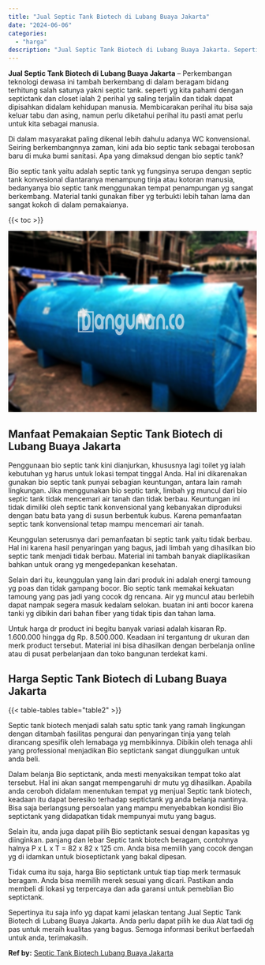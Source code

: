 ```yaml
---
title: "Jual Septic Tank Biotech di Lubang Buaya Jakarta"
date: "2024-06-06"
categories: 
  - "harga"
description: "Jual Septic Tank Biotech di Lubang Buaya Jakarta. Sepertinya itu saja info yg dapat kami jelaskan tentang Jual Septic Tank Biotech di Lubang Buaya Jakarta. A..."
---
```


**Jual Septic Tank Biotech di Lubang Buaya Jakarta** – Perkembangan teknologi dewasa ini tambah berkembang di dalam beragam bidang terhitung salah satunya yakni septic tank. seperti yg kita pahami dengan septictank dan closet ialah 2 perihal yg saling terjalin dan tidak dapat dipisahkan didalam kehidupan manusia. Membicarakan perihal itu bisa saja keluar tabu dan asing, namun perlu diketahui perihal itu pasti amat perlu untuk kita sebagai manusia.

Di dalam masyarakat paling dikenal lebih dahulu adanya WC konvensional. Seiring berkembangnnya zaman, kini ada bio septic tank sebagai terobosan baru di muka bumi sanitasi. Apa yang dimaksud dengan bio septic tank?

Bio septic tank yaitu adalah septic tank yg fungsinya serupa dengan septic tank konvesional diantaranya menampung tinja atau kotoran manusia, bedanyanya bio septic tank menggunakan tempat penampungan yg sangat berkembang. Material tanki gunakan fiber yg terbukti lebih tahan lama dan sangat kokoh di dalam pemakaianya.

{{< toc >}}

![Jual Septic Tank Biotech di Lubang Buaya Jakarta](/images/jual-bio-septictank-31.png)

## Manfaat Pemakaian Septic Tank Biotech di Lubang Buaya Jakarta

Penggunaan bio septic tank kini dianjurkan, khususnya lagi toilet yg ialah kebutuhan yg harus untuk lokasi tempat tinggal Anda. Hal ini dikarenakan gunakan bio septic tank punyai sebagian keuntungan, antara lain ramah lingkungan. Jika menggunakan bio septic tank, limbah yg muncul dari bio septic tank tidak mencemari air tanah dan tidak berbau. Keuntungan ini tidak dimiliki oleh septic tank konvensional yang kebanyakan diproduksi dengan batu bata yang di susun berbentuk kubus. Karena pemanfaatan septic tank konvensional tetap mampu mencemari air tanah.

Keunggulan seterusnya dari pemanfaatan bi septic tank yaitu tidak berbau. Hal ini karena hasil penyaringan yang bagus, jadi limbah yang dihasilkan bio septic tank menjadi tidak berbau. Material ini tambah banyak diaplikasikan bahkan untuk orang yg mengedepankan kesehatan.

Selain dari itu, keunggulan yang lain dari produk ini adalah energi tamoung yg poas dan tidak gampang bocor. Bio septic tank memakai kekuatan tamoung yang pas jadi yang cocok dg rencana. Air yg muncul atau berlebih dapat nampak segera masuk kedalam selokan. buatan ini anti bocor karena tanki yg dibikin dari bahan fiber yang tidak tipis dan tahan lama.

Untuk harga dr product ini begitu banyak variasi adalah kisaran Rp. 1.600.000 hingga dg Rp. 8.500.000. Keadaan ini tergantung dr ukuran dan merk product tersebut. Material ini bisa dihasilkan dengan berbelanja online atau di pusat perbelanjaan dan toko bangunan terdekat kami.

## Harga Septic Tank Biotech di Lubang Buaya Jakarta

{{< table-tables table="table2" >}}

Septic tank biotech menjadi salah satu sptic tank yang ramah lingkungan dengan ditambah fasilitas pengurai dan penyaringan tinja yang telah dirancang spesifik oleh lemabaga yg membikinnya. Dibikin oleh tenaga ahli yang professional menjadikan Bio septictank sangat diunggulkan untuk anda beli.

Dalam belanja Bio septictank, anda mesti menyaksikan tempat toko alat tersebut. Hal ini akan sangat mempengaruhi dr mutu yg dihasilkan. Apabila anda ceroboh didalam menentukan tempat yg menjual Septic tank biotech, keadaan itu dapat beresiko terhadap septictank yg anda belanja nantinya. Bisa saja berlangsung persoalan yang mampu menyebabkan kondisi Bio septictank yang didapatkan tidak mempunyai mutu yang bagus.

Selain itu, anda juga dapat pilih Bio septictank sesuai dengan kapasitas yg diinginkan. panjang dan lebar Septic tank biotech beragam, contohnya halnya P x L x T = 82 x 82 x 125 cm. Anda bisa memilih yang cocok dengan yg di idamkan untuk bioseptictank yang bakal dipesan.

Tidak cuma itu saja, harga Bio septictank untuk tiap tiap merk termasuk beragam. Anda bisa memilih merek sesuai yang dicari. Pastikan anda membeli di lokasi yg terpercaya dan ada garansi untuk pemeblian Bio septictank.

Sepertinya itu saja info yg dapat kami jelaskan tentang Jual Septic Tank Biotech di Lubang Buaya Jakarta. Anda perlu dapat pilih ke dua Alat tadi dg pas untuk meraih kualitas yang bagus. Semoga informasi berikut berfaedah untuk anda, terimakasih.

**Ref by:** [Septic Tank Biotech Lubang Buaya Jakarta](https://id.wikipedia.org/wiki/Septic)
